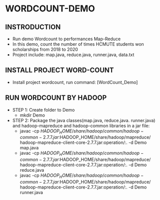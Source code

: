# WORDCOUNT-DEMO
## INSTRODUCTION
* Run demo Wordcount to performances Map-Reduce
* In this demo, count the number of times HCMUTE students won scholarships from 2018 to 2020
* Project include: map.java, reduce.java, runner.java, data.txt
## INSTALL PROJECT WORD-COUNT
* Install project wordcount, run command: [WordCount_Demo] 
## RUN WORDCOUNT BY HADOOP 

* STEP 1: Create folder to Demo
    * mkdir Demo
* STEP 2: Package the java classes(map.java, reduce.java. runner.java) and hadoop-mapreduce and hadoop-common libraries in a jar file:
    * javac -cp $HADOOP_HOME/share/hadoop/common/hadoop-common-2.7.7.jar:$HADOOP_HOME/share/hadoop/mapreduce/
      hadoop-mapreduce-client-core-2.7.7.jar:operation/:.                                         -d Demo map.java
    * javac -cp $HADOOP_HOME/share/hadoop/common/hadoop-common-2.7.7.jar:$HADOOP_HOME/share/hadoop/mapreduce/
      hadoop-mapreduce-client-core-2.7.7.jar:operation/:.                                         -d Demo reduce.java
    * javac -cp $HADOOP_HOME/share/hadoop/common/hadoop-common-2.7.7.jar:$HADOOP_HOME/share/hadoop/mapreduce/
      hadoop-mapreduce-client-core-2.7.7.jar:operation/:.                                         -d Demo runner.java
